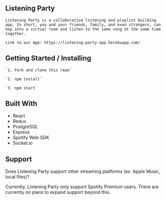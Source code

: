 ## Listening Party
```
Listening Party is a collaborative listening and playlist building app. In short, you and your friends, family, and even strangers, can hop into a virtual room and listen to the same song at the same time together.

Link to our App: https://listening-party-app.herokuapp.com/
```

## Getting Started / Installing

```
`1. Fork and clone this repo`

`2. npm install`

`3. npm start`
```

## Built With

* React
* Redux
* PostgreSQL
* Express
* Spotify Web SDK
* Socket.io


## Support

Does Listening Party support other streaming platforms (ex. Apple Music, local files)?

Currently, Listening Party only support Spotify Premium users. There are currently no plans to expand support beyond this.
